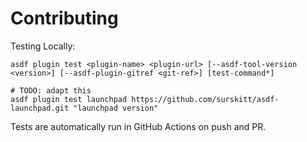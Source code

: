 # Contributing

Testing Locally:

```shell
asdf plugin test <plugin-name> <plugin-url> [--asdf-tool-version <version>] [--asdf-plugin-gitref <git-ref>] [test-command*]

# TODO: adapt this
asdf plugin test launchpad https://github.com/surskitt/asdf-launchpad.git "launchpad version"
```

Tests are automatically run in GitHub Actions on push and PR.
